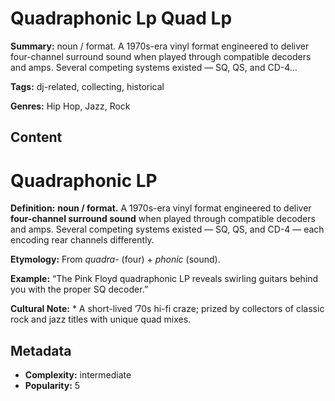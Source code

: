 # Quadraphonic Lp Quad Lp

**Summary:** noun / format. A 1970s-era vinyl format engineered to deliver four-channel surround sound when played through compatible decoders and amps. Several competing systems existed — SQ, QS, and CD-4...

**Tags:** dj-related, collecting, historical

**Genres:** Hip Hop, Jazz, Rock

## Content

# Quadraphonic LP

**Definition:** **noun / format.** A 1970s-era vinyl format engineered to deliver **four-channel surround sound** when played through compatible decoders and amps. Several competing systems existed — SQ, QS, and CD-4 — each encoding rear channels differently.

**Etymology:** From *quadra-* (four) + *phonic* (sound).

**Example:** “The Pink Floyd quadraphonic LP reveals swirling guitars behind you with the proper SQ decoder.”

**Cultural Note:** * A short-lived ’70s hi-fi craze; prized by collectors of classic rock and jazz titles with unique quad mixes.

## Metadata

- **Complexity:** intermediate
- **Popularity:** 5
